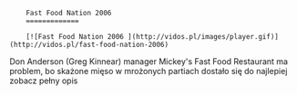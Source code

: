 
        Fast Food Nation 2006 
        =============
        
        [![Fast Food Nation 2006 ](http://vidos.pl/images/player.gif)](http://vidos.pl/fast-food-nation-2006)
        
        
 Don Anderson (Greg Kinnear) manager Mickey's Fast Food Restaurant ma problem, bo skażone mięso w mrożonych partiach dostało się do najlepiej zobacz pełny opis
    